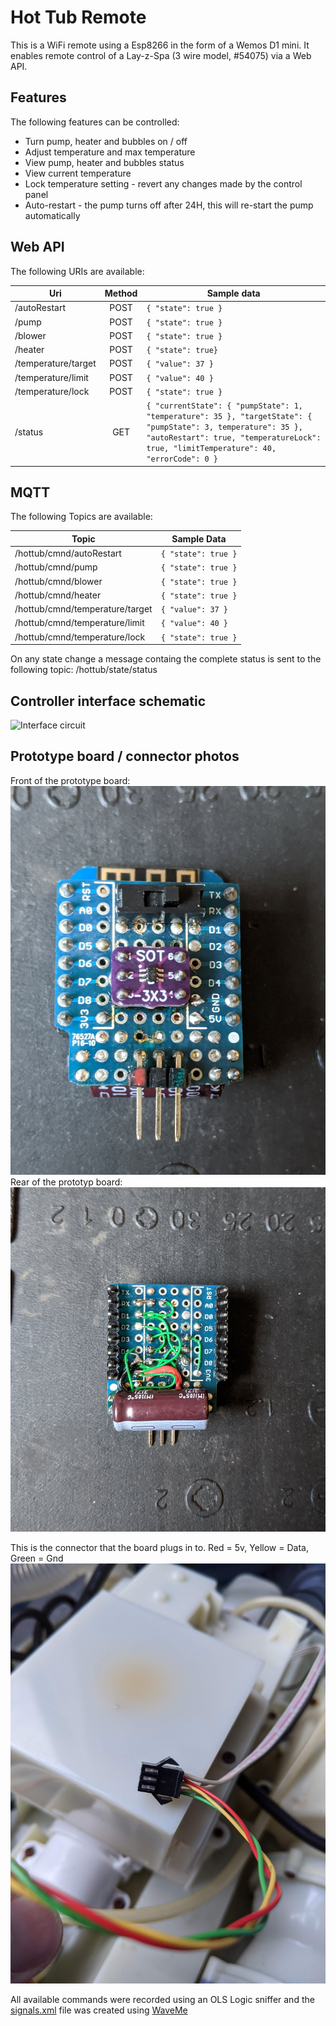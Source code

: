 # Hot Tub Remote

This is a WiFi remote using a Esp8266 in the form of a Wemos D1 mini.
It enables remote control of a Lay-z-Spa (3 wire model, #54075) via a Web API.

## Features

The following features can be controlled:

- Turn pump, heater and bubbles on / off
- Adjust temperature and max temperature
- View pump, heater and bubbles status
- View current temperature
- Lock temperature setting - revert any changes made by the control panel
- Auto-restart - the pump turns off after 24H, this will re-start the pump automatically

## Web API

The following URIs are available:

| Uri                 | Method | Sample data                                                                                                                                                                                            |
| ------------------- | :----: | ------------------------------------------------------------------------------------------------------------------------------------------------------------------------------------------------------ |
| /autoRestart        |  POST  | `{ "state": true }`                                                                                                                                                                                    |
| /pump               |  POST  | `{ "state": true }`                                                                                                                                                                                    |
| /blower             |  POST  | `{ "state": true }`                                                                                                                                                                                    |
| /heater             |  POST  | `{ "state": true}`                                                                                                                                                                                     |
| /temperature/target |  POST  | `{ "value": 37 }`                                                                                                                                                                                      |
| /temperature/limit  |  POST  | `{ "value": 40 }`                                                                                                                                                                                      |
| /temperature/lock   |  POST  | `{ "state": true }`                                                                                                                                                                                    |
| /status             |  GET   | `{ "currentState": { "pumpState": 1, "temperature": 35 }, "targetState": { "pumpState": 3, temperature": 35 }, "autoRestart": true, "temperatureLock": true, "limitTemperature": 40, "errorCode": 0 }` |

## MQTT

The following Topics are available:

| Topic                           | Sample Data         |
| ------------------------------- | ------------------- |
| /hottub/cmnd/autoRestart        | `{ "state": true }` |
| /hottub/cmnd/pump               | `{ "state": true }` |
| /hottub/cmnd/blower             | `{ "state": true }` |
| /hottub/cmnd/heater             | `{ "state": true }` |
| /hottub/cmnd/temperature/target | `{ "value": 37 }`   |
| /hottub/cmnd/temperature/limit  | `{ "value": 40 }`   |
| /hottub/cmnd/temperature/lock   | `{ "state": true }` |

On any state change a message containg the complete status is sent to the following topic:
/hottub/state/status

## Controller interface schematic

![Interface circuit](https://raw.githubusercontent.com/ximon/Hot-tub-remote/master/Interface.png "Interface circuit")

## Prototype board / connector photos

Front of the prototype board:
![Prototype Front](/PrototypeFront.jpg "Prototype Front")
Rear of the prototyp board:
![Prototype Rear](/PrototypeRear.jpg "Prototype Rear")

This is the connector that the board plugs in to.
Red = 5v, Yellow = Data, Green = Gnd
![3 Pin Connector](/3PinConnector.jpg "3 Pin Connector")

All available commands were recorded using an OLS Logic sniffer and the [signals.xml](https://raw.githubusercontent.com/ximon/Hot-tub-remote/master/signals.xml) file was created using [WaveMe](https://waveme.weebly.com/)
